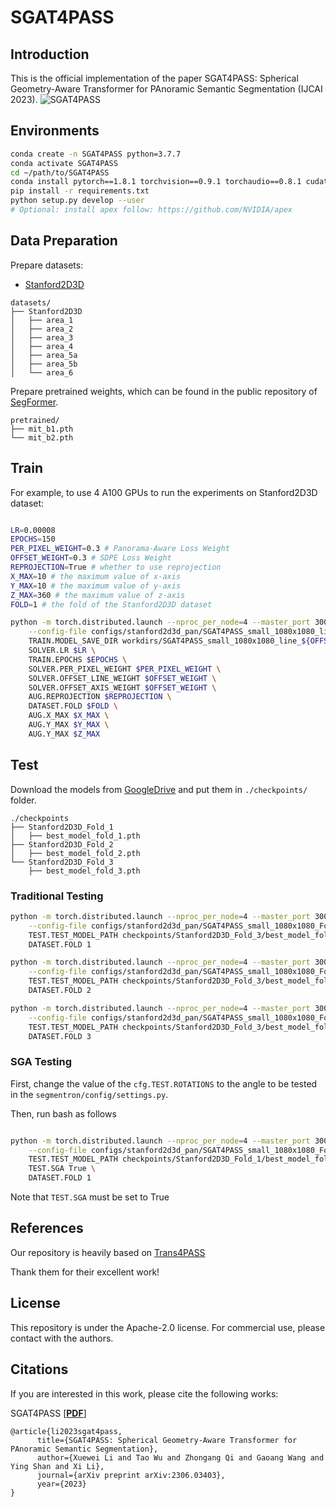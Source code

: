 # SGAT4PASS

## Introduction
This is the official implementation of the paper SGAT4PASS: Spherical Geometry-Aware Transformer for PAnoramic Semantic Segmentation (IJCAI 2023).
![SGAT4PASS](figs/pipeline.png)

## Environments

```bash
conda create -n SGAT4PASS python=3.7.7
conda activate SGAT4PASS
cd ~/path/to/SGAT4PASS 
conda install pytorch==1.8.1 torchvision==0.9.1 torchaudio==0.8.1 cudatoolkit=11.1 -c pytorch -c conda-forge
pip install -r requirements.txt
python setup.py develop --user
# Optional: install apex follow: https://github.com/NVIDIA/apex
```

## Data Preparation

Prepare datasets: 

- [Stanford2D3D](http://buildingparser.stanford.edu/dataset.html)

```
datasets/
├── Stanford2D3D
│   ├── area_1
│   ├── area_2
│   ├── area_3
│   ├── area_4
│   ├── area_5a
│   ├── area_5b
│   └── area_6
```
Prepare pretrained weights, which can be found in the public repository of [SegFormer](https://github.com/NVlabs/SegFormer).
```
pretrained/
├── mit_b1.pth
└── mit_b2.pth
```
## Train

For example, to use 4 A100 GPUs to run the experiments on Stanford2D3D dataset:

```bash

LR=0.00008
EPOCHS=150
PER_PIXEL_WEIGHT=0.3 # Panorama-Aware Loss Weight
OFFSET_WEIGHT=0.3 # SDPE Loss Weight
REPROJECTION=True # whether to use reprojection
X_MAX=10 # the maximum value of x-axis
Y_MAX=10 # the maximum value of y-axis
Z_MAX=360 # the maximum value of z-axis
FOLD=1 # the fold of the Stanford2D3D dataset

python -m torch.distributed.launch --nproc_per_node=4 --master_port 30005 tools/train_s2d3d_span.py \
    --config-file configs/stanford2d3d_pan/SGAT4PASS_small_1080x1080_line_axis_a100_xyz_mask_loss.yaml \
    TRAIN.MODEL_SAVE_DIR workdirs/SGAT4PASS_small_1080x1080_line_${OFFSET_WEIGHT}_axis_${OFFSET_WEIGHT}_mask_loss_${PER_PIXEL_WEIGHT}_lr${LR}_epoch_${EPOCHS} \
    SOLVER.LR $LR \
    TRAIN.EPOCHS $EPOCHS \
    SOLVER.PER_PIXEL_WEIGHT $PER_PIXEL_WEIGHT \
    SOLVER.OFFSET_LINE_WEIGHT $OFFSET_WEIGHT \
    SOLVER.OFFSET_AXIS_WEIGHT $OFFSET_WEIGHT \
    AUG.REPROJECTION $REPROJECTION \
    DATASET.FOLD $FOLD \
    AUG.X_MAX $X_MAX \
    AUG.Y_MAX $Y_MAX \
    AUG.Y_MAX $Z_MAX

```

## Test
Download the models from [GoogleDrive](https://drive.google.com/file/d/11MrFL6bThXFGIZEr_GE0HCivfBbZ3Dnv/view?usp=sharing) and put them in `./checkpoints/` folder.

```
./checkpoints
├── Stanford2D3D_Fold_1
│   ├── best_model_fold_1.pth
├── Stanford2D3D_Fold_2
│   ├── best_model_fold_2.pth
└── Stanford2D3D_Fold_3
    ├── best_model_fold_3.pth
```

### Traditional Testing

```bash
python -m torch.distributed.launch --nproc_per_node=4 --master_port 30005 tools/eval_s2d3d_span.py \
    --config-file configs/stanford2d3d_pan/SGAT4PASS_small_1080x1080_Fold_1.yaml \
    TEST.TEST_MODEL_PATH checkpoints/Stanford2D3D_Fold_3/best_model_fold_1.pth \
    DATASET.FOLD 1

python -m torch.distributed.launch --nproc_per_node=4 --master_port 30005 tools/eval_s2d3d_span.py \
    --config-file configs/stanford2d3d_pan/SGAT4PASS_small_1080x1080_Fold_2.yaml \
    TEST.TEST_MODEL_PATH checkpoints/Stanford2D3D_Fold_3/best_model_fold_2.pth \
    DATASET.FOLD 2

python -m torch.distributed.launch --nproc_per_node=4 --master_port 30005 tools/eval_s2d3d_span.py \
    --config-file configs/stanford2d3d_pan/SGAT4PASS_small_1080x1080_Fold_3.yaml \
    TEST.TEST_MODEL_PATH checkpoints/Stanford2D3D_Fold_3/best_model_fold_3.pth \
    DATASET.FOLD 3

```

### SGA Testing
First, change the value of the `cfg.TEST.ROTATIONS` to the angle to be tested in the `segmentron/config/settings.py`.

Then, run bash as follows
```bash

python -m torch.distributed.launch --nproc_per_node=4 --master_port 30005 tools/eval_s2d3d_span.py \
    --config-file configs/stanford2d3d_pan/SGAT4PASS_small_1080x1080_Fold_1.yaml \
    TEST.TEST_MODEL_PATH checkpoints/Stanford2D3D_Fold_1/best_model_fold_1.pth \
    TEST.SGA True \
    DATASET.FOLD 1

```
Note that `TEST.SGA` must be set to True

## References
Our repository is heavily based on [Trans4PASS](https://github.com/jamycheung/Trans4PASS)

Thank them for their excellent work!

## License

This repository is under the Apache-2.0 license. For commercial use, please contact with the authors.


## Citations

If you are interested in this work, please cite the following works:

SGAT4PASS [[**PDF**](https://arxiv.org/pdf/2306.03403.pdf)]
```
@article{li2023sgat4pass,
      title={SGAT4PASS: Spherical Geometry-Aware Transformer for PAnoramic Semantic Segmentation}, 
      author={Xuewei Li and Tao Wu and Zhongang Qi and Gaoang Wang and Ying Shan and Xi Li},
      journal={arXiv preprint arXiv:2306.03403},
      year={2023}
}
```